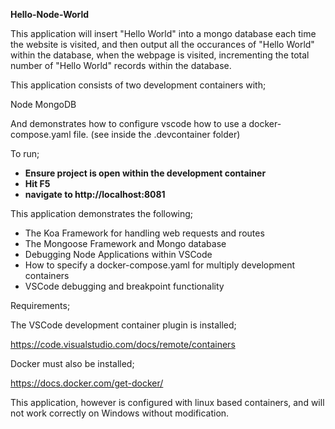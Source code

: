 <b>Hello-Node-World</b>

This application will insert "Hello World" into a mongo database each time the website is visited, and then output all the occurances of "Hello World" within the database, when the webpage is visited, incrementing the total number of "Hello World" records within the database.

This application consists of two development containers with;

Node
MongoDB

And demonstrates how to configure vscode how to use a docker-compose.yaml file. (see inside the .devcontainer folder)

To run;

<ul>
<li><b>Ensure project is open within the development container</b></li>
<li><b>Hit F5</b></li>
<li><b>navigate to http://localhost:8081</b></li>
</ul>

This application demonstrates the following;

<ul>
<li>The Koa Framework for handling web requests and routes</li>
<li>The Mongoose Framework and Mongo database</li>
<li>Debugging Node Applications within VSCode</li>
<li>How to specify a docker-compose.yaml for multiply development containers</li>
<li>VSCode debugging and breakpoint functionality</li>
</ul>

Requirements;

The VSCode development container plugin is installed;

https://code.visualstudio.com/docs/remote/containers

Docker must also be installed;

https://docs.docker.com/get-docker/

This application, however is configured with linux based containers, and will not work correctly on Windows without modification.


